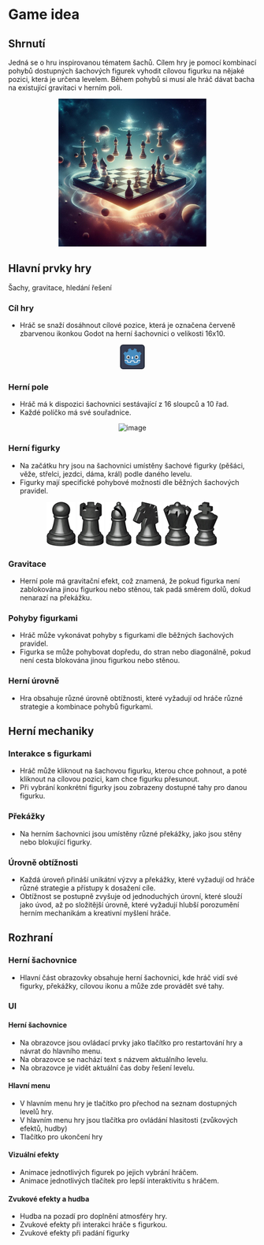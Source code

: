# Game idea
## Shrnutí
Jedná se o hru inspirovanou tématem šachů. Cílem hry je pomocí kombinací pohybů dostupných šachových figurek vyhodit cílovou figurku na nějaké pozici, která je určena levelem. Během pohybů si musí ale hráč dávat bacha na existující gravitaci v herním poli.

<p align="center">
<img src="https://github.com/GoblikM/AP8PO_project/blob/main/assets/Designer.jpeg" alt="image" width="300">
</p>

## Hlavní prvky hry
Šachy, gravitace, hledání řešení

### Cíl hry
- Hráč se snaží dosáhnout cílové pozice, která je označena červeně zbarvenou ikonkou Godot na herní šachovnici o velikosti 16x10.
  
<p align="center">
<img src="https://github.com/GoblikM/AP8PO_project/blob/main/assets/Tiles/finish_point.png" alt="image" width="50">
</p>

### Herní pole
- Hráč má k dispozici šachovnici sestávající z 16 sloupců a 10 řad.
- Každé políčko má své souřadnice.
<p align="center">
<img src="https://github.com/GoblikM/AP8PO_project/assets/75813735/5ca7ea7a-8f76-4439-a445-65c130237881" alt="image" width="300">
</p>

### Herní figurky
- Na začátku hry jsou na šachovnici umístěny šachové figurky (pěšáci, věže, střelci, jezdci, dáma, král) podle daného levelu.
- Figurky mají specifické pohybové možnosti dle běžných šachových pravidel.
<p align="center">
  <img src="https://github.com/GoblikM/AP8PO_project/blob/main/assets/pieces/pawn.png" alt="Pawn">
  <img src="https://github.com/GoblikM/AP8PO_project/blob/main/assets/pieces/rook.png" alt="Rook">
  <img src="https://github.com/GoblikM/AP8PO_project/blob/main/assets/pieces/bishop.png" alt="Bishop">
  <img src="https://github.com/GoblikM/AP8PO_project/blob/main/assets/pieces/knight.png" alt="Knight">
  <img src="https://github.com/GoblikM/AP8PO_project/blob/main/assets/pieces/king.png" alt="King">
  <img src="https://github.com/GoblikM/AP8PO_project/blob/main/assets/pieces/queen.png" alt="Queen">
</p>

### Gravitace
- Herní pole má gravitační efekt, což znamená, že pokud figurka není zablokována jinou figurkou nebo stěnou, tak padá směrem dolů, dokud nenarazí na překážku.
### Pohyby figurkami
- Hráč může vykonávat pohyby s figurkami dle běžných šachových pravidel.
- Figurka se může pohybovat dopředu, do stran nebo diagonálně, pokud není cesta blokována jinou figurkou nebo stěnou.
### Herní úrovně
- Hra obsahuje různé úrovně obtížnosti, které vyžadují od hráče různé strategie a kombinace pohybů figurkami.

## Herní mechaniky
### Interakce s figurkami
- Hráč může kliknout na šachovou figurku, kterou chce pohnout, a poté kliknout na cílovou pozici, kam chce figurku přesunout.
- Při vybrání konkrétní figurky jsou zobrazeny dostupné tahy pro danou figurku.
### Překážky
- Na herním šachovnici jsou umístěny různé překážky, jako jsou stěny nebo blokující figurky.
### Úrovně obtížnosti
- Každá úroveň přináší unikátní výzvy a překážky, které vyžadují od hráče různé strategie a přístupy k dosažení cíle. 
- Obtížnost se postupně zvyšuje od jednoduchých úrovní, které slouží jako úvod, až po složitější úrovně, které vyžadují hlubší porozumění herním mechanikám a kreativní myšlení hráče.

## Rozhraní
### Herní šachovnice
- Hlavní část obrazovky obsahuje herní šachovnici, kde hráč vidí své figurky, překážky, cílovou ikonu a může zde provádět své tahy.
### UI
#### Herní šachovnice
- Na obrazovce jsou ovládací prvky jako tlačítko pro restartování hry a návrat do hlavního menu.
- Na obrazovce se nachází text s názvem aktuálního levelu.
- Na obrazovce je vidět aktuální čas doby řešení levelu.
#### Hlavní menu
- V hlavním menu hry je tlačítko pro přechod na seznam dostupných levelů hry.
- V hlavním menu hry jsou tlačítka pro ovládání hlasitosti (zvůkových efektů, hudby)
- Tlačítko pro ukončení hry
#### Vizuální efekty
- Animace jednotlivých figurek po jejich vybrání hráčem.
- Animace jednotlivých tlačítek pro lepší interaktivitu s hráčem.
#### Zvukové efekty a hudba
- Hudba na pozadí pro doplnění atmosféry hry.
- Zvukové efekty při interakci hráče s figurkou.
- Zvukové efekty při padání figurky
